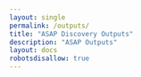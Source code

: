 ```yaml
---
layout: single
permalink: /outputs/
title: "ASAP Discovery Outputs"
description: "ASAP Outputs"
layout: docs
robotsdisallow: true
---
```


